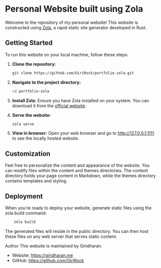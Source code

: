 # Personal Website built using Zola

Welcome to the repository of my personal website! This website is constructed using [Zola](https://www.getzola.org/), a rapid static site generator developed in Rust.

## Getting Started

To run this website on your local machine, follow these steps:

1. **Clone the repository:**
   ```sh
   git clone https://github.com/GiriRock/portfolio-zola.git
   ```
2. **Navigate to the project directory:**
    ```sh
   cd portfolio-zola
   ```
3. **Install Zola:**
Ensure you have Zola installed on your system. You can download it from the [official website](https://getzola.org).

4. **Serve the website:**
    ```sh
    zola serve
    ```

5. **View in browser:**
Open your web browser and go to http://127.0.0.1:1111 to see the locally hosted website.

## Customization
Feel free to personalize the content and appearance of the website. You can modify files within the content and themes directories. The content directory holds your page content in Markdown, while the themes directory contains templates and styling.

## Deployment
When you're ready to deploy your website, generate static files using the zola build command:
```sh
    zola build
```


The generated files will reside in the public directory. You can then host these files on any web server that serves static content.

Author
This website is maintained by Giridharan.

- Website: https://giridharan.me
- GitHub: https://github.com/GiriRock